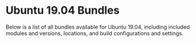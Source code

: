 # Ubuntu 19.04 Bundles

Below is a list of all bundles available for Ubuntu 19.04, including included modules and versions, locations, and build configurations and settings.

